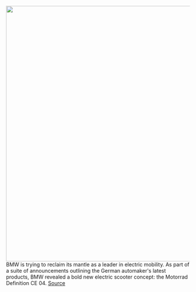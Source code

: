 <img src='https://cdn.vox-cdn.com/thumbor/sSvIaMNazjDQjlfoxAiNxpnMSac=/0x0:7952x5304/1200x800/filters:focal(3340x2016:4612x3288)/cdn.vox-cdn.com/uploads/chorus_image/image/67772572/BMW_Motorrad_Definition_CE_04_Beauty_14.0.jpg' width='700px' /><br/>
BMW is trying to reclaim its mantle as a leader in electric mobility. As part of a suite of announcements outlining the German automaker's latest products, BMW revealed a bold new electric scooter concept: the Motorrad Definition CE 04.
<a href='https://www.theverge.com/2020/11/11/21560306/bmw-electric-scooter-concept-motorrad-definition-ce-04'> Source <a/>